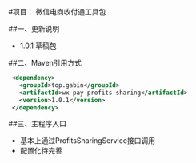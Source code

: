 #项目： 微信电商收付通工具包

##一、更新说明
* 1.0.1 草稿包

##二、Maven引用方式
```xml
 <dependency>
   <groupId>top.gabin</groupId>
   <artifactId>wx-pay-profits-sharing</artifactId>
   <version>1.0.1</version>
 </dependency>
```
##三、主程序入口
- 基本上通过ProfitsSharingService接口调用
- 配置化待完善